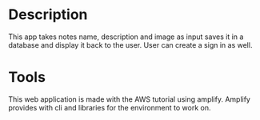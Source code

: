 # Description 
This app takes notes name, description and image as input saves it in a database and display it back to the user. User can create a sign in as well.

# Tools
 This web application is made with the AWS tutorial using amplify. Amplify provides with cli and libraries for the environment to work on. 